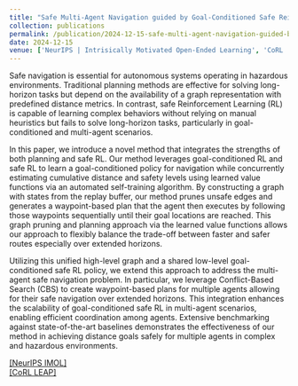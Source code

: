 ```yaml
---
title: "Safe Multi-Agent Navigation guided by Goal-Conditioned Safe Reinforcement Learning" 
collection: publications
permalink: /publication/2024-12-15-safe-multi-agent-navigation-guided-by-goal-conditioned-safe-reinforcement-learning-10
date: 2024-12-15
venue: ['NeurIPS | Intrisically Motivated Open-Ended Learning', 'CoRL | Learning Effective Abstractions for Planning']
---
```


Safe navigation is essential for autonomous systems operating in hazardous environments. Traditional planning methods are effective for solving long-horizon tasks but depend on the availability of a graph representation with predefined distance metrics. In contrast, safe Reinforcement Learning (RL) is capable of learning complex behaviors without relying on manual heuristics but fails to solve long-horizon tasks, particularly in goal-conditioned and multi-agent scenarios.

In this paper, we introduce a novel method that integrates the strengths of both planning and safe RL. Our method leverages goal-conditioned RL and safe RL to learn a goal-conditioned policy for navigation while concurrently estimating cumulative distance and safety levels using learned value functions via an automated self-training algorithm. By constructing a graph with states from the replay buffer, our method prunes unsafe edges and generates a waypoint-based plan that the agent then executes by following those waypoints sequentially until their goal locations are reached. This graph pruning and planning approach via the learned value functions allows our approach to flexibly balance the trade-off between faster and safer routes especially over extended horizons.

Utilizing this unified high-level graph and a shared low-level goal-conditioned safe RL policy, we extend this approach to address the multi-agent safe navigation problem. In particular, we leverage Conflict-Based Search (CBS) to create waypoint-based plans for multiple agents allowing for their safe navigation over extended horizons. This integration enhances the scalability of goal-conditioned safe RL in multi-agent scenarios, enabling efficient coordination among agents. Extensive benchmarking against state-of-the-art baselines demonstrates the effectiveness of our method in achieving distance goals safely for multiple agents in complex and hazardous environments.

[[NeurIPS IMOL]](https://virajparimi.github.io/files/paper10.pdf) <br>
[[CoRL LEAP]](https://virajparimi.github.io/files/paper11.pdf)
